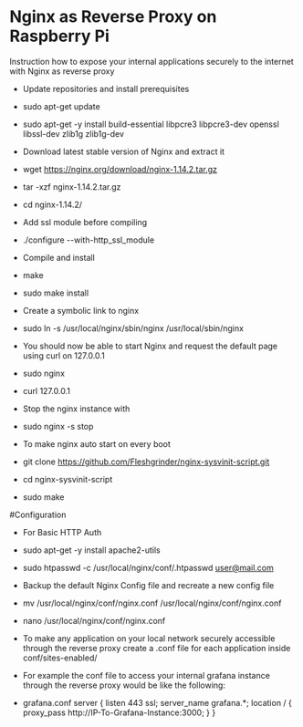 # Nginx as Reverse Proxy on Raspberry Pi

Instruction how to expose your internal applications securely to the internet with Nginx as reverse proxy

- Update repositories and install prerequisites
 - sudo apt-get update
 - sudo apt-get -y install build-essential libpcre3 libpcre3-dev openssl libssl-dev zlib1g zlib1g-dev
- Download latest stable version of Nginx and extract it
 - wget https://nginx.org/download/nginx-1.14.2.tar.gz
 - tar -xzf nginx-1.14.2.tar.gz
 - cd nginx-1.14.2/
- Add ssl module before compiling
 - ./configure --with-http_ssl_module
- Compile and install
 - make
 - sudo make install
- Create a symbolic link to nginx
 - sudo ln -s /usr/local/nginx/sbin/nginx /usr/local/sbin/nginx

- You should now be able to start Nginx and request the default page using curl on 127.0.0.1
 - sudo nginx 
 - curl 127.0.0.1
- Stop the nginx instance with
 - sudo nginx -s stop

- To make nginx auto start on every boot
 - git clone https://github.com/Fleshgrinder/nginx-sysvinit-script.git
 - cd nginx-sysvinit-script
 - sudo make

#Configuration
- For Basic HTTP Auth 
 - sudo apt-get -y install apache2-utils
 - sudo htpasswd -c /usr/local/nginx/conf/.htpasswd user@mail.com

- Backup the default Nginx Config file and recreate a new config file
 - mv /usr/local/nginx/conf/nginx.conf /usr/local/nginx/conf/nginx.conf
 - nano /usr/local/nginx/conf/nginx.conf


- To make any application on your local network securely accessible through the reverse proxy create a .conf file for each application inside conf/sites-enabled/ 
- For example the conf file to access your internal grafana instance through the reverse proxy would be like the following:

- grafana.conf
server {
    listen 443 ssl;
    server_name grafana.*;
    location / {
      proxy_pass http://IP-To-Grafana-Instance:3000;
    }
}

